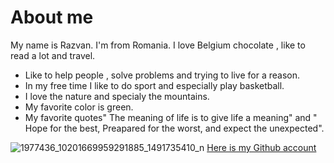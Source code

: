 # About me

My name is Razvan. I'm from Romania. I love Belgium chocolate , like to read a lot and travel. 
- Like to help people , solve problems and trying to live for a reason.
- In my free time I like to do sport and especially play basketball.
- I love the nature and specialy the mountains.
- My favorite color is green. 
- My favorite quotes" The meaning of life is to give life a meaning" and " Hope for the best,  Preapared for the worst, and expect the unexpected".

![1977436_10201669959291885_1491735410_n](https://user-images.githubusercontent.com/22944865/81944503-23e9a280-95fd-11ea-9633-a1aa8c1dfd0f.jpg)
 [Here is my Github account](https://github.com/razvanbrb) 
